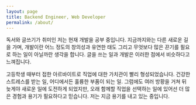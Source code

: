 ```yaml
---
layout: page
title: Backend Engineer, Web Developer
permalink: /about/
---
```


독서와 글쓰기가 취미인 저는 현재 개발을 공부 중입니다. 지금까지와는 다른 새로운 길을 가며, 개발이란 어느 정도의 창의성과 유연한 태도 그리고 무엇보다 많은 끈기를 필요로 하는 일이 아닐까란 생각을 합니다. 글을 쓰는 일과 개발은 이러한 점에서 비슷하다고 느껴집니다.

고등학생 때부터 접한 아르바이트로 직업에 대한 가치관이 빨리 형성되었습니다. 건강한 스트레스를 받는 일, 어디에서든 훌륭한 부품이 되는 일. 그럼에도 여러 방황을 거쳐 뒤늦게야 새로운 일에 도전하게 되었지만, 오래 함께할 직업을 선택하는 일에 있어선 더 많은 경험과 용기가 필요하다고 믿습니다. 저는 지금 용기를 내고 있는 중입니다.
